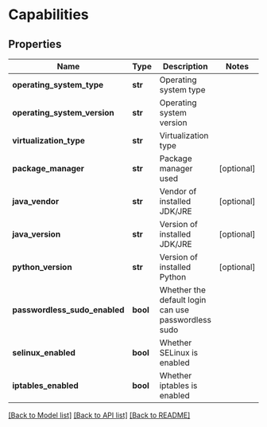 # Capabilities

## Properties
Name | Type | Description | Notes
------------ | ------------- | ------------- | -------------
**operating_system_type** | **str** | Operating system type | 
**operating_system_version** | **str** | Operating system version | 
**virtualization_type** | **str** | Virtualization type | 
**package_manager** | **str** | Package manager used | [optional] 
**java_vendor** | **str** | Vendor of installed JDK/JRE | [optional] 
**java_version** | **str** | Version of installed JDK/JRE | [optional] 
**python_version** | **str** | Version of installed Python | [optional] 
**passwordless_sudo_enabled** | **bool** | Whether the default login can use passwordless sudo | 
**selinux_enabled** | **bool** | Whether SELinux is enabled | 
**iptables_enabled** | **bool** | Whether iptables is enabled | 

[[Back to Model list]](../README.md#documentation-for-models) [[Back to API list]](../README.md#documentation-for-api-endpoints) [[Back to README]](../README.md)



